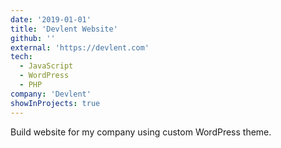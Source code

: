 ```yaml
---
date: '2019-01-01'
title: 'Devlent Website'
github: ''
external: 'https://devlent.com'
tech:
  - JavaScript
  - WordPress
  - PHP
company: 'Devlent'
showInProjects: true
---
```


Build website for my company using custom WordPress theme.